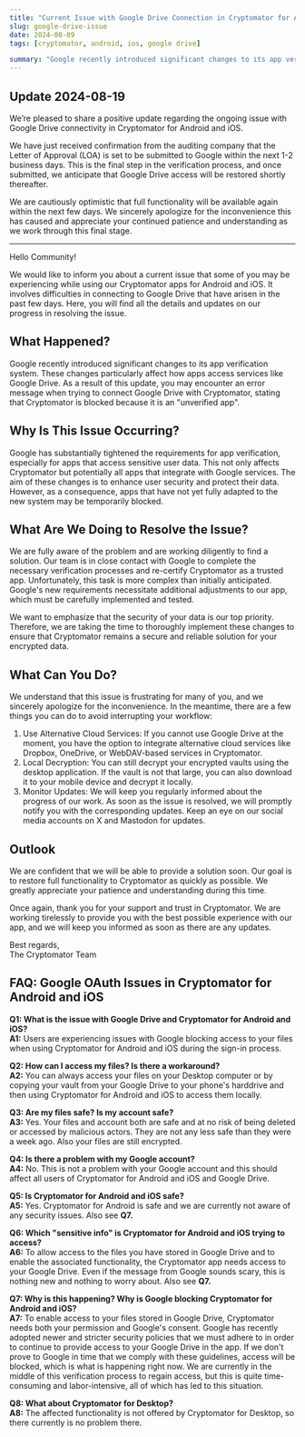 ```yaml
---
title: "Current Issue with Google Drive Connection in Cryptomator for Android and iOS"
slug: google-drive-issue
date: 2024-08-09
tags: [cryptomator, android, ios, google drive]

summary: "Google recently introduced significant changes to its app verification system. These changes particularly affect how apps access services like Google Drive. Here, you will find all the details and updates on our progress in resolving the issue."
---
```


## Update 2024-08-19

We’re pleased to share a positive update regarding the ongoing issue with Google Drive connectivity in Cryptomator for Android and iOS.

We have just received confirmation from the auditing company that the Letter of Approval (LOA) is set to be submitted to Google within the next 1-2 business days. This is the final step in the verification process, and once submitted, we anticipate that Google Drive access will be restored shortly thereafter.

We are cautiously optimistic that full functionality will be available again within the next few days. We sincerely apologize for the inconvenience this has caused and appreciate your continued patience and understanding as we work through this final stage.

---

Hello Community!

We would like to inform you about a current issue that some of you may be experiencing while using our Cryptomator apps for Android and iOS. It involves difficulties in connecting to Google Drive that have arisen in the past few days. Here, you will find all the details and updates on our progress in resolving the issue.

## What Happened?

Google recently introduced significant changes to its app verification system. These changes particularly affect how apps access services like Google Drive. As a result of this update, you may encounter an error message when trying to connect Google Drive with Cryptomator, stating that Cryptomator is blocked because it is an "unverified app".

## Why Is This Issue Occurring?

Google has substantially tightened the requirements for app verification, especially for apps that access sensitive user data. This not only affects Cryptomator but potentially all apps that integrate with Google services. The aim of these changes is to enhance user security and protect their data. However, as a consequence, apps that have not yet fully adapted to the new system may be temporarily blocked.

## What Are We Doing to Resolve the Issue?

We are fully aware of the problem and are working diligently to find a solution. Our team is in close contact with Google to complete the necessary verification processes and re-certify Cryptomator as a trusted app. Unfortunately, this task is more complex than initially anticipated. Google's new requirements necessitate additional adjustments to our app, which must be carefully implemented and tested.

We want to emphasize that the security of your data is our top priority. Therefore, we are taking the time to thoroughly implement these changes to ensure that Cryptomator remains a secure and reliable solution for your encrypted data.

## What Can You Do?

We understand that this issue is frustrating for many of you, and we sincerely apologize for the inconvenience. In the meantime, there are a few things you can do to avoid interrupting your workflow:

1. Use Alternative Cloud Services: If you cannot use Google Drive at the moment, you have the option to integrate alternative cloud services like Dropbox, OneDrive, or WebDAV-based services in Cryptomator.
2. Local Decryption: You can still decrypt your encrypted vaults using the desktop application. If the vault is not that large, you can also download it to your mobile device and decrypt it locally.
3. Monitor Updates: We will keep you regularly informed about the progress of our work. As soon as the issue is resolved, we will promptly notify you with the corresponding updates. Keep an eye on our social media accounts on X and Mastodon for updates.

## Outlook

We are confident that we will be able to provide a solution soon. Our goal is to restore full functionality to Cryptomator as quickly as possible. We greatly appreciate your patience and understanding during this time.

Once again, thank you for your support and trust in Cryptomator. We are working tirelessly to provide you with the best possible experience with our app, and we will keep you informed as soon as there are any updates.

Best regards,  
The Cryptomator Team

## FAQ: Google OAuth Issues in Cryptomator for Android and iOS

**Q1: What is the issue with Google Drive and Cryptomator for Android and iOS?**  
**A1:** Users are experiencing issues with Google blocking access to your files when using Cryptomator for Android and iOS during the sign-in process. 

**Q2: How can I access my files? Is there a workaround?**  
**A2:** You can always access your files on your Desktop computer or by copying your vault from your Google Drive to your phone's harddrive and then using Cryptomator for Android and iOS to access them locally. 

**Q3: Are my files safe? Is my account safe?**  
**A3:** Yes. Your files and account both are safe and at no risk of being deleted or accessed by malicious actors. They are not any less safe than they were a week ago.
Also your files are still encrypted.

**Q4: Is there a problem with my Google account?**  
**A4:** No. This is not a problem with your Google account and this should affect all users of Cryptomator for Android and iOS and Google Drive.

**Q5: Is Cryptomator for Android and iOS safe?**  
**A5:** Yes. Cryptomator for Android is safe and we are currently not aware of any security issues.
Also see **Q7.**

**Q6: Which "sensitive info" is Cryptomator for Android and iOS trying to access?**  
**A6:** To allow access to the files you have stored in Google Drive and to enable the associated functionality, the Cryptomator app needs access to your Google Drive.
Even if the message from Google sounds scary, this is nothing new and nothing to worry about.
Also see **Q7.**

**Q7: Why is this happening? Why is Google blocking Cryptomator for Android and iOS?**  
**A7:** To enable access to your files stored in Google Drive, Cryptomator needs both your permission and Google's consent. Google has recently adopted newer and stricter security policies that we must adhere to in order to continue to provide access to your Google Drive in the app. If we don't prove to Google in time that we comply with these guidelines, access will be blocked, which is what is happening right now. We are currently in the middle of this verification process to regain access, but this is quite time-consuming and labor-intensive, all of which has led to this situation.

**Q8: What about Cryptomator for Desktop?**  
**A8:** The affected functionality is not offered by Cryptomator for Desktop, so there currently is no problem there.
